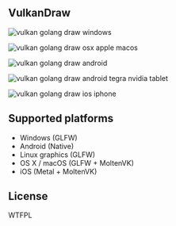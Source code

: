 ## VulkanDraw

![vulkan golang draw windows](http://dl.xlab.is/vulkan/screens/first-windows-vulkandraw.png)

![vulkan golang draw osx apple macos](http://dl.xlab.is/vulkan/screens/first-moltenvk-vulkandraw.png)

![vulkan golang draw android](http://dl.xlab.is/vulkan/screens/screen-android-vulkandraw.png)

![vulkan golang draw android tegra nvidia tablet](http://dl.xlab.is/vulkan/screens/first-android-vulkandraw.jpg)

![vulkan golang draw ios iphone](http://dl.xlab.is/vulkan/screens/first-ios-vulkandraw.jpg)

## Supported platforms

* Windows (GLFW)
* Android (Native)
* Linux graphics (GLFW)
* OS X / macOS (GLFW + MoltenVK)
* iOS (Metal + MoltenVK)

## License 

WTFPL

